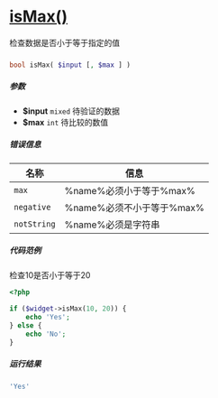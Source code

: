[isMax()](http://twinh.github.io/widget/api/isMax)
==================================================

检查数据是否小于等于指定的值

### 
```php
bool isMax( $input [, $max ] )
```

##### 参数
* **$input** `mixed` 待验证的数据
* **$max** `int` 待比较的数值

##### 错误信息
| **名称**              | **信息**                                                       | 
|-----------------------|----------------------------------------------------------------|
| `max`                 | %name%必须小于等于%max%                                        |
| `negative`            | %name%必须不小于等于%max%                                      |
| `notString`           | %name%必须是字符串                                             |

##### 代码范例
检查10是否小于等于20
```php
<?php
 
if ($widget->isMax(10, 20)) {
    echo 'Yes';
} else {
    echo 'No';
}
```
##### 运行结果
```php
'Yes'
```
